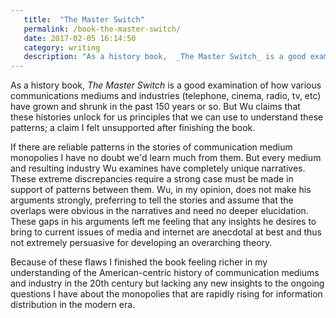 ```yaml
---
   title:  "The Master Switch"
   permalink: /book-the-master-switch/
   date: 2017-02-05 16:14:50
   category: writing
   description: "As a history book,  _The Master Switch_ is a good examination of how various communications mediums and industries (telephone, cinema, radio, tv, etc) have grown and shrunk in the past 150 years or so. But Wu claims that these histories unlock for us principles that we can use to understand these patterns; a claim I felt unsupported after finishing the book."
---
```

As a history book,  _The Master Switch_ is a good examination of how various communications mediums and industries (telephone, cinema, radio, tv, etc) have grown and shrunk in the past 150 years or so. But Wu claims that these histories unlock for us principles that we can use to understand these patterns; a claim I felt unsupported after finishing the book.

If there are reliable patterns in the stories of communication medium monopolies I have no doubt we'd learn much from them. But every medium and resulting industry Wu examines have completely unique narratives. These extreme discrepancies require a strong case must be made in support of patterns between them. Wu, in my opinion, does not make his arguments strongly, preferring to tell the stories and assume that the overlaps were obvious in the narratives and need no deeper elucidation. These gaps in his arguments left me feeling that any insights he desires to bring to current issues of media and internet are anecdotal at best and thus not extremely persuasive for developing an overarching theory.

Because of these flaws I finished the book feeling richer in my understanding of the American-centric history of communication mediums and industry in the 20th century but lacking any new insights to the ongoing questions I have about the monopolies that are rapidly rising for information distribution in the modern era.
